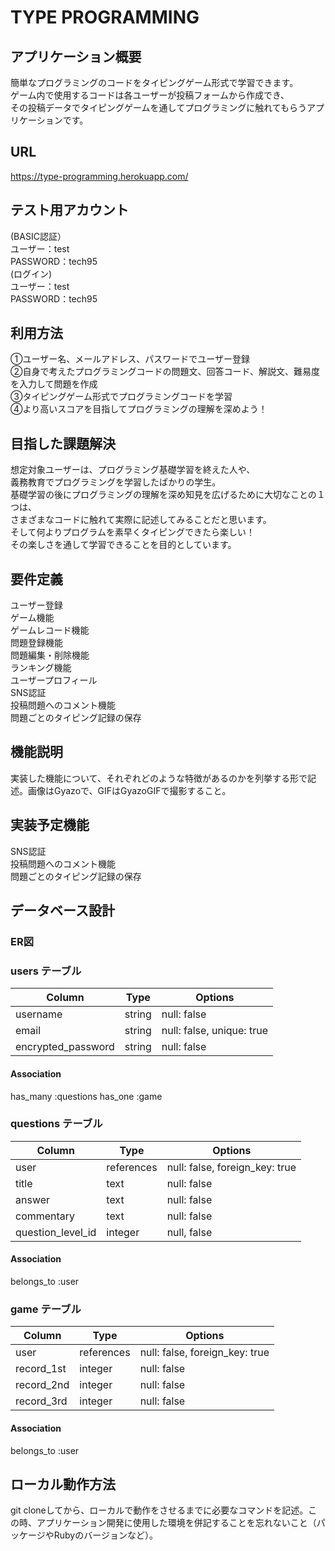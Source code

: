 # TYPE PROGRAMMING  

## アプリケーション概要  
簡単なプログラミングのコードをタイピングゲーム形式で学習できます。  
ゲーム内で使用するコードは各ユーザーが投稿フォームから作成でき、  
その投稿データでタイピングゲームを通してプログラミングに触れてもらうアプリケーションです。  
  
## URL  
https://type-programming.herokuapp.com/
  
## テスト用アカウント  
(BASIC認証）  
ユーザー：test  
PASSWORD：tech95  
(ログイン)  
ユーザー：test  
PASSWORD：tech95
  
## 利用方法  
①ユーザー名、メールアドレス、パスワードでユーザー登録  
②自身で考えたプログラミングコードの問題文、回答コード、解説文、難易度を入力して問題を作成  
③タイピングゲーム形式でプログラミングコードを学習  
④より高いスコアを目指してプログラミングの理解を深めよう！  
  
## 目指した課題解決  
想定対象ユーザーは、プログラミング基礎学習を終えた人や、  
義務教育でプログラミングを学習したばかりの学生。  
基礎学習の後にプログラミングの理解を深め知見を広げるために大切なことの１つは、  
さまざまなコードに触れて実際に記述してみることだと思います。  
そして何よりプログラムを素早くタイピングできたら楽しい！  
その楽しさを通して学習できることを目的としています。  
  
## 要件定義  
ユーザー登録  
ゲーム機能  
ゲームレコード機能  
問題登録機能  
問題編集・削除機能  
ランキング機能  
ユーザープロフィール  
SNS認証  
投稿問題へのコメント機能  
問題ごとのタイピング記録の保存  
  
## 機能説明  
実装した機能について、それぞれどのような特徴があるのかを列挙する形で記述。画像はGyazoで、GIFはGyazoGIFで撮影すること。
  
## 実装予定機能  
SNS認証  
投稿問題へのコメント機能  
問題ごとのタイピング記録の保存  
  
## データベース設計  
### ER図  
  
### users テーブル
| Column              | Type   | Options                   |
| ------------------- | ------ | ------------------------- |
| username            | string | null: false               |
| email               | string | null: false, unique: true |
| encrypted_password  | string | null: false               |

#### Association
has_many :questions
has_one  :game


### questions テーブル
| Column              | Type       | Options                        |
| ------------------- | ---------- | ------------------------------ |
| user                | references | null: false, foreign_key: true |
| title               | text       | null: false                    |
| answer              | text       | null: false                    |
| commentary          | text       | null: false                    |
| question_level_id   | integer    | null, false                    |

#### Association
belongs_to :user


### game テーブル
| Column         | Type       | Options                        |
| -------------- | ---------- | ------------------------------ |
| user           | references | null: false, foreign_key: true |
| record_1st     | integer    | null: false                    |
| record_2nd     | integer    | null: false                    |
| record_3rd     | integer    | null: false                    |

#### Association
belongs_to :user
  
## ローカル動作方法  
git cloneしてから、ローカルで動作をさせるまでに必要なコマンドを記述。この時、アプリケーション開発に使用した環境を併記することを忘れないこと（パッケージやRubyのバージョンなど）。
